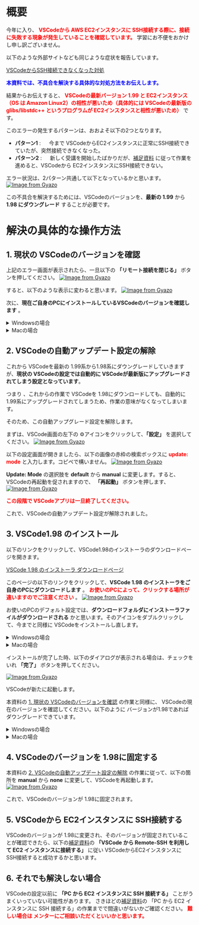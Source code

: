 # 概要
今年に入り、 **<span style="color:red;">VSCodeから AWS EC2インスタンスに SSH接続する際に、接続に失敗する現象が発生していることを確認しています。</span>**
学習にお不便をおかけし申し訳ございません。

以下のような外部サイトなども同じような症状を報告しています。

[VSCodeからSSH接続できなくなった対処](https://qiita.com/toim/items/6f2d03fc14710fc4e5d8)

**<span style="color:blue;">本資料では、不具合を解決する具体的な対処方法をお伝えします。</span>**

結果からお伝えすると、 **<span style="color:red;">VSCodeの最新バージョン 1.99 と EC2インスタンス（OS は Amazon Linux2）の相性が悪いため（具体的には VSCodeの最新版の glibs/libstdc++ というプログラムが EC2インスタンスと相性が悪いため）** です</span>。

このエラーの発生するパターンは、おおよそ以下の2つとなります。
- **パターン1** :  　
今まで VSCodeからEC2インスタンスに正常にSSH接続できていたが、突然接続できなくなった。
- **パターン2** : 　
 新しく受講を開始したばかりだが、[補足資料](https://github.com/techboost-curriculum-updaters-new/scripts/blob/master/about_ssh/EC2%E3%82%A4%E3%83%B3%E3%82%B9%E3%82%BF%E3%83%B3%E3%82%B9%E3%81%ABVSCode%E3%81%8B%E3%82%89Remote-SSH%E6%8E%A5%E7%B6%9A%E3%81%99%E3%82%8B%E3%83%9E%E3%83%8B%E3%83%A5%E3%82%A2%E3%83%AB.md) に従って作業を進めると、VSCodeから EC2インスタンスにSSH接続できない。

エラー状況は、2パターン共通して以下となっているかと思います。
[![Image from Gyazo](https://i.gyazo.com/3a6c8b511ba9b3f33c7492124da9c68f.png)](https://gyazo.com/3a6c8b511ba9b3f33c7492124da9c68f)

この不具合を解決するためには、VSCodeのバージョンを、**最新の 1.99** から **1.98 にダウングレード** することが必要です。

# 解決の具体的な操作方法
## 1. 現状の VSCodeのバージョンを確認
上記のエラー画面が表示されたら、一旦以下の  **「リモート接続を閉じる」** ボタンを押してください。
[![Image from Gyazo](https://i.gyazo.com/7aa7234d51497e65e697f37e38846c06.png)](https://gyazo.com/7aa7234d51497e65e697f37e38846c06)

すると、以下のような表示に変わると思います。
[![Image from Gyazo](https://i.gyazo.com/db8d3c51162cc1c862b59761afb185a5.png)](https://gyazo.com/db8d3c51162cc1c862b59761afb185a5)

次に、**現在ご自身のPCにインストールしているVSCodeのバージョンを確認します** 。

<details>
  <summary>Windowsの場合</summary>

VSCode上部の  **「ヘルプメニュー」** から **「バージョン情報」** を選択してください。
[![Image from Gyazo](https://i.gyazo.com/e40c44f7ea8f41683df4e428585db488.png)](https://gyazo.com/e40c44f7ea8f41683df4e428585db488)
以下のように **VSCodeバージョンが 1.99系であることが確認できる** かと思います。
[![Image from Gyazo](https://i.gyazo.com/22c062d10b117546a2efb118898a7229.png)](https://gyazo.com/22c062d10b117546a2efb118898a7229)
</details>

<details>
  <summary>Macの場合</summary>
  
VSCode上部の  **「Codeメニュー」** から  **「Visual Stdio Code の バージョン情報」** を選択してください。
[![Image from Gyazo](https://i.gyazo.com/dec1f35a0a59b1c781c1e8cc7d7f7d1f.png)](https://gyazo.com/dec1f35a0a59b1c781c1e8cc7d7f7d1f)

以下のように **VSCodeバージョンが 1.99系であることが確認できる** かと思います。
[![Image from Gyazo](https://i.gyazo.com/7e433cb159e07b4d982b8b63832587dd.png)](https://gyazo.com/7e433cb159e07b4d982b8b63832587dd)
</details>

## 2. VSCodeの自動アップデート設定の解除
これから VSCodeを最新の 1.99系から1.98系にダウングレードしていきますが、**現状の VSCodeの設定では自動的に VSCodeが最新版にアップグレードされてしまう設定となっています**。

つまり 、これからの作業で VSCodeを 1.98にダウンロードしても、自動的に 1.99系にアップグレードされてしまうため、作業の意味がなくなってしまいます。

そのため、この自動アップグレード設定を解除します。

まずは、VSCode画面の左下の ⚙アイコンをクリックして、**「設定」** を選択してください。
[![Image from Gyazo](https://i.gyazo.com/f2b6a0363f7fb831a9c80e07831c0837.png)](https://gyazo.com/f2b6a0363f7fb831a9c80e07831c0837)

以下の設定画面が開きましたら、以下の画像の赤枠の検索ボックスに **<span style="color: red;">update: mode</span>** と入力します。コピペで構いません。
[![Image from Gyazo](https://i.gyazo.com/f89c4d7f7d637b408258d66a960d9156.png)](https://gyazo.com/f89c4d7f7d637b408258d66a960d9156)

**Update: Mode** の選択肢を **default** から **manual** に変更します。すると、VSCodeの再起動を促されますので、 **「再起動」** ボタンを押します、
[![Image from Gyazo](https://i.gyazo.com/3e36db4388905edf1cade04c673c6ef4.png)](https://gyazo.com/3e36db4388905edf1cade04c673c6ef4)

**<span style="color: red;">この段階で VSCodeアプリは一旦終了してください。</span>**

これで、VSCodeの自動アップデート設定が解除されました。

## 3. VSCode1.98 のインストール
以下のリンクをクリックして、VSCode1.98のインストーラのダウンロードページを開きます。

[VSCode 1.98 のインストーラ ダウンロードページ](https://code.visualstudio.com/updates/v1_98)

このページの以下のリンクをクリックして、**VSCode 1.98 のインストーラをご自身のPCにダウンロードします** 。 **<span style="color:red;">お使いのPCによって、クリックする場所が違いますのでご注意ください</span>** 。
[![Image from Gyazo](https://i.gyazo.com/de1c841ef8b803d354a25abdb55546a3.png)](https://gyazo.com/de1c841ef8b803d354a25abdb55546a3)

お使いのPCのデフォルト設定では、**ダウンロードフォルダにインストーラファイルがダウンロードされる** かと思います。そのアイコンをダブルクリックして、今までと同様に VSCodeをインストールし直します。

<details>
  <summary>Windowsの場合</summary>
  
[![Image from Gyazo](https://i.gyazo.com/71d1d7991cd03e93c54ba509ec14eff4.png)](https://gyazo.com/71d1d7991cd03e93c54ba509ec14eff4)

</details>

<details>
  <summary>Macの場合</summary>

[![Image from Gyazo](https://i.gyazo.com/40aebcccfcc5de2a7dc03da5e26d3461.png)](https://gyazo.com/40aebcccfcc5de2a7dc03da5e26d3461)

</details>

インストールが完了した時、以下のダイアログが表示される場合は、チェックをいれ **「完了」** ボタンを押してください。

[![Image from Gyazo](https://i.gyazo.com/5e6f6937ff05a8913d72e2bc00b8b99a.png)](https://gyazo.com/5e6f6937ff05a8913d72e2bc00b8b99a)

VSCodeが新たに起動します。

本資料の  [1. 現状の VSCodeのバージョンを確認](#1-現状の-vscodeのバージョンを確認) の作業と同様に、 VSCodeの現在のバージョンを確認してください。以下のように バージョンが1.98であればダウングレードできています。

<details>
  <summary>Windowsの場合</summary>
  
Windowsの場合
[![Image from Gyazo](https://i.gyazo.com/232b15d2cc759a7f3d82b652d037eecf.png)](https://gyazo.com/232b15d2cc759a7f3d82b652d037eecf)

</details>

<details>
  <summary>Macの場合</summary>
  
[![Image from Gyazo](https://i.gyazo.com/af279e36dd8e6517107ac1ebfbbdbd47.png)](https://gyazo.com/af279e36dd8e6517107ac1ebfbbdbd47)

</details>

## 4. VSCodeのバージョンを 1.98に固定する
本資料の [2. VSCodeの自動アップデート設定の解除](#2-vscodeの自動アップデート設定の解除) の作業に従って、以下の箇所を **manual** から **none** に変更して、VSCodeを再起動します。
[![Image from Gyazo](https://i.gyazo.com/e453be184fd09f4ae3e30ecae9c07951.png)](https://gyazo.com/e453be184fd09f4ae3e30ecae9c07951)

これで、VSCodeのバージョンが 1.98に固定されます。
## 5. VSCodeから EC2インスタンスに SSH接続する

VSCodeのバージョンが 1.98に変更され、そのバージョンが固定されていることが確認できたら、以下の[補足資料](https://github.com/techboost-curriculum-updaters-new/scripts/blob/master/about_ssh/EC2%E3%82%A4%E3%83%B3%E3%82%B9%E3%82%BF%E3%83%B3%E3%82%B9%E3%81%ABVSCode%E3%81%8B%E3%82%89Remote-SSH%E6%8E%A5%E7%B6%9A%E3%81%99%E3%82%8B%E3%83%9E%E3%83%8B%E3%83%A5%E3%82%A2%E3%83%AB.md)の  **「VSCode から Remote-SSH を利用して EC2 インスタンスに接続する」** に従い VSCodeからEC2インスタンスに SSH接続すると成功するかと思います。

## 6. それでも解決しない場合
VSCodeの設定以前に  **「PC から EC2 インスタンスに SSH 接続する」** ことがうまくいっていない可能性があります。
さきほどの[補足資料](https://github.com/techboost-curriculum-updaters-new/scripts/blob/master/about_ssh/EC2%E3%82%A4%E3%83%B3%E3%82%B9%E3%82%BF%E3%83%B3%E3%82%B9%E3%81%ABVSCode%E3%81%8B%E3%82%89Remote-SSH%E6%8E%A5%E7%B6%9A%E3%81%99%E3%82%8B%E3%83%9E%E3%83%8B%E3%83%A5%E3%82%A2%E3%83%AB.md)の 「PC から EC2 インスタンスに SSH 接続する」の作業までで間違いがないかご確認ください。
**<span style="color:red;">難しい場合は メンターにご相談いただくといいかと思います。</span>**